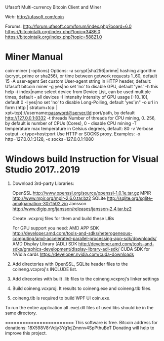 Ufasoft Multi-currency Bitcoin Client and Miner

Web:
  http://ufasoft.com/coin

Forums:
	http://forum.ufasoft.com/forum/index.php?board=6.0
	https://bitcointalk.org/index.php?topic=3486.0
	https://bitcointalk.org/index.php?topic=58821.0



Miner Manual
=======================

coin-miner {-options}
  Options:
    -a scrypt|sha256|prime|<seconds>   hashing algorithm (scrypt, prime or sha256), or time between getwork requests 1..60, default 15
    -A user-agent       Set custom User-agent string in HTTP header, default: Ufasoft bitcoin miner
    -g yes|no           set 'no' to disable GPU, default 'yes'
    -h                  this help
    -i index|name       select device from Device List, can be used multiple times, default - all devices
    -I intensity        Intensity of GPU usage [-10..10], default 0
    -l yes|no           set \'no\' to disable Long-Polling, default \'yes\'\n"
    -o url              in form (http | stratum+tcp | xpt+tcp)://username:password@server.tld:port/path, by default http://127.0.0.1:8332
    -t threads          Number of threads for CPU mining, 0..256, by default is number of CPUs (Cores), 0 - disable CPU mining
    -T temperature      max temperature in Celsius degrees, default: 80
    -v                  Verbose output
    -x type=host:port   Use HTTP or SOCKS proxy. Examples: -x http=127.0.0.1:3128, -x socks=127.0.0.1:1080




Windows build
Instruction for Visual Studio 2017..2019
===========================================
1. Download 3rd-party Libraries:

	OpenSSL			http://www.openssl.org/source/openssl-1.0.1e.tar.gz
	MPIR			http://www.mpir.org/mpir-2.6.0.tar.bz2
	SQLite			http://sqlite.org/sqlite-amalgamation-3071502.zip
	Jansson			http://www.digip.org/jansson/releases/jansson-2.4.tar.bz2

	Create .vcxproj files for them and build these LIBs

	For GPU support you need:
		AMD APP SDK									http://developer.amd.com/tools-and-sdks/heterogeneous-computing/amd-accelerated-parallel-processing-app-sdk/downloads/
		AMD Display Library (ADL) SDK				http://developer.amd.com/tools-and-sdks/graphics-development/display-library-adl-sdk/
		CUDA SDK for NVidia cards					https://developer.nvidia.com/cuda-downloads

2.	Add directories with OpenSSL, SQLite header files to the coineng.vcxproj's  INCLUDE list.
3.	Add direcories with built .lib files to the coineng.vcxproj's linker settings
4.	Build coineng.vcxproj. It results to coineng.exe and coineng.tlb files.
5.	coineng.tlb is required to build WPF UI coin.exe.


To run the entire application all .exe/.dll files of used libs should be in the same directory.




========================
This software is free.
Bitcoin address for donations: 18X598V8rVdjy3Yg1cjZmnnv4SpPthuBeT
Donating will help to improve this project.
